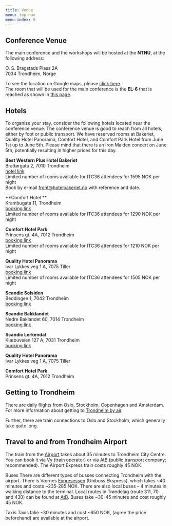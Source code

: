 ```yaml
---
title: Venue
menu: top-nav
menu-index: 9
---
```

## Conference Venue

The main conference and the workshops will be hosted at the **NTNU**, at the following address:

O. S. Bragstads Plass 2A<br>
7034 Trondheim, Norge<br>

To see the location on Google maps, please [click here](https://maps.app.goo.gl/CpEXxP13skSQFiZX6).<br>
The room that will be used for the main conference is the **EL-6** that is reached as shown in [this page](https://link.mazemap.com/k7xOFcei).<br> 


## Hotels

To organize your stay, consider the following hotels located near the conference venue. The conference venue is good to reach from all hotels, either by foot or public transport. We have reserved rooms at Bakeriet, Quality Hotel Panorama, Comfort Hotel, and Comfort Park Hotel from June 1st up to June 5th. Please mind that there is an Iron Maiden concert on June 5th, potentially resulting in higher prices for this day. 

**Best Western Plus Hotel Bakeriet**<br>
Brattørgata 2, 7010 Trondheim <br>
[hotel link](https://www.hotelbakeriet.com/)<br>
Limited number of rooms available for ITC36 attendees for 1595 NOK per night <br>
Book by e-mail front@hotelbakeriet.no with reference and date.


**Comfort Hotel **<br>
Krambugata 11, Trondheim<br>
[booking link](https://app.mews.com/distributor/17f7f66e-ce62-4b2b-b5a6-afe300c6a325?mewsAvailabilityBlockId=59572c35-c7ca-4175-8950-b27700cab3d1&mewsStart=2025-06-01&mewsEnd=2025-06-05)<br>
Limited number of rooms available for ITC36 attendees for 1290 NOK per night <br>

**Comfort Hotel Park**<br>
Prinsens gt. 4A, 7012 Trondheim<br>
[booking link](https://app.mews.com/distributor/2de91a52-f190-4e33-8146-b08101323f8c?mewsAvailabilityBlockId=e8d1235b-58aa-46b9-a34b-b26f00bef1cb&mewsStart=2025-06-01&mewsEnd=2025-06-05)<br>
Limited number of rooms available for ITC36 attendees for 1210 NOK per night <br>

**Quality Hotel Panorama**<br>
Ivar Lykkes veg 1 A, 7075 Tiller<br>
[booking link](https://app.mews.com/distributor/36851ee6-af58-4371-8987-b099015ff343?mewsAvailabilityBlockId=aa881302-7d82-4f6a-80d0-b26d00f47023&mewsStart=2025-06-01&mewsEnd=2025-06-05)<br>
Limited number of rooms available for ITC36 attendees for 1505 NOK per night <br>

**Scandic Solsiden**<br>
Beddingen 1, 7042 Trondheim<br>
[booking link](https://www.scandichotels.com/hotelreservation/select-rate?hotel=771&fromDate=2025-06-1&toDate=2025-06-5&room%5b0%5d.adults=1&bookingCode=PROMO10B)<br>

**Scandic Bakklandet**<br>
Nedre Baklandet 60, 7014 Trondheim<br>
[booking link](https://www.scandichotels.com/hotelreservation/select-rate?hotel=320&fromDate=2025-06-1&toDate=2025-06-5&room%5b0%5d.adults=1&bookingCode=PROMO10B)<br>

**Scandic Lerkendal**<br>
Klæbuveien 127 A, 7031 Trondheim<br>
[booking link](https://www.scandichotels.com/hotelreservation/select-rate?hotel=764&fromDate=2025-06-1&toDate=2025-06-5&room%5b0%5d.adults=1&bookingCode=PROMO10B)<br>

**Quality Hotel Panorama**<br>
Ivar Lykkes veg 1 A, 7075 Tiller<br>


**Comfort Hotel Park**<br>
Prinsens gt. 4A, 7012 Trondheim<br>

## Getting to Trondheim

There are daily flights from Oslo, Stockholm, Copenhagen and Amsterdam. For more information about getting to [Trondheim by air](https://visittrondheim.no/en/how-to-get-here/by-air/).

Further, there are train connections to Oslo and Stockholm, which generally take quite long.

## Travel to and from Trondheim Airport

The train from the [Airport](https://avinor.no/en/airport/trondheim-airport/to-and-from-the-airport/bus-train-and-taxi/train) takes about 35 minutes to Trondheim City Centre. You can book it via [Vy](https://www.vy.no/en) (train operator) or via [AtB](https://www.atb.no/en/ticket/) (public transport company; recommended). The Airport Express train costs roughly 45 NOK.

Buses
There are different types of busses connecting Trondheim with the airport. There is Værnes [Expresessen](https://www.vaernesekspressen.no/) (Unibuss Ekspress), which takes ~40 minutes and costs ~235-285 NOK. There are also local buses – 4 minutes in walking distance to the terminal. Local routes in Trøndelag (route 311, 70 and 430) can be found at [AtB](https://www.atb.no/en/ticket/). Buses take ~30-45 minutes and cost roughly 45 NOK.

Taxis
Taxis take ~30 minutes and cost ~650 NOK, (agree the price beforehand) are available at the airport.

